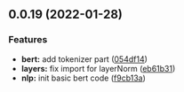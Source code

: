 ## 0.0.19 (2022-01-28)


### Features

* **bert:** add tokenizer part ([054df14](https://github.com/mmmwhy/pure_attention/commit/054df14c7dfefc0b2edb47824578b33f4a5c8539))
* **layers:** fix import for layerNorm ([eb61b31](https://github.com/mmmwhy/pure_attention/commit/eb61b313458ac18bf4b15271fee2cf7e39f8afde))
* **nlp:** init basic bert code ([f9cb13a](https://github.com/mmmwhy/pure_attention/commit/f9cb13a3e811eb8c44ba8ff1373d688311426927))




